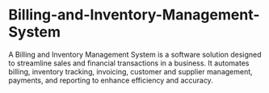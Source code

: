# Billing-and-Inventory-Management-System
A Billing and Inventory Management System is a software solution designed to streamline sales and financial transactions in a business. It automates billing, inventory tracking, invoicing, customer and supplier management, payments, and reporting to enhance efficiency and accuracy.
